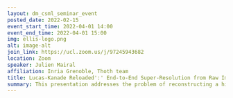 ```yaml
---
layout: dm_csml_seminar_event
posted_date: 2022-02-15
event_start_time: 2022-04-01 14:00
event_end_time: 2022-04-01 15:00
img: ellis-logo.png
alt: image-alt
join_link: https://ucl.zoom.us/j/97245943682
location: Zoom
speaker: Julien Mairal
affiliation: Inria Grenoble, Thoth team
title: Lucas-Kanade Reloaded':' End-to-End Super-Resolution from Raw Image Bursts
summary: This presentation addresses the problem of reconstructing a high-resolution image from multiple lower-resolution snapshots captured from slightly different viewpoints in space and time. Key challenges for solving this super-resolution problem include (i) aligning the input pictures with sub-pixel accuracy, (ii) handling raw (noisy) images for maximal faithfulness to native camera data, and (iii) designing/learning an image prior (regularizer) well suited to the task. We address these three challenges with a hybrid algorithm building on the insight that aliasing is an ally in this setting, with parameters that can be learned end to end, while retaining the interpretability of classical approaches to inverse problems. The effectiveness of our approach is demonstrated on synthetic and real image bursts, setting a new state of the art on several benchmarks and delivering excellent qualitative results on real raw bursts captured by smartphones and prosumer cameras. This is a joint work with Bruno Lecouat and Jean Ponce.
---
```

